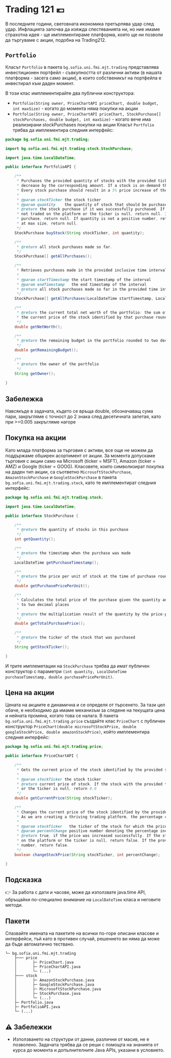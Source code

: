 # Trading 121 :euro:
В последните години, световната икономика претърпява удар след удар. Инфлацията започва да изяжда спестяванията ни, но ние имаме страхотна идея - ще имплементираме платформа, която ще ни позволи да търгуваме с акции, подобна на Trading212.
## `Portfolio`
Класът `Portfolio` в пакета `bg.sofia.uni.fmi.mjt.trading` представлява инвестиционен портфейл - съвкупността от различни активи (в нашата платформа - засега само акции), в които собственикът на портфейла е инвестирал към даден момент.

В този клас имплементирайте два публични конструктора:

* `Portfolio(String owner, PriceChartAPI priceChart, double budget, int maxSize)` - когато до момента няма покупки на акции
* `Portfolio(String owner, PriceChartAPI priceChart, StockPurchase[] stockPurchases, double budget, int maxSize)` - когато вече има реализирани stockPurchases покупки на акции
Класът `Portfolio` трябва да имплементира следния интерфейс:
```java
package bg.sofia.uni.fmi.mjt.trading;

import bg.sofia.uni.fmi.mjt.trading.stock.StockPurchase;

import java.time.LocalDateTime;

public interface PortfolioAPI {

    /**
     * Purchases the provided quantity of stocks with the provided ticker. The budget in the portfolio should
     * decrease by the corresponding amount. If a stock is on-demand then naturally its price increases.
     * Every stock purchase should result in a 5% price increase of the purchased stock
     *
     * @param stockTicker the stock ticker
     * @param quantity    the quantity of stock that should be purchased
     * @return the stock purchase if it was successfully purchased. If the stock with the provided ticker is
     * not traded on the platform or the ticker is null, return null. If the budget is not enough to make the
     * purchase, return null. If quantity is not a positive number, return null. If the portfolio is already
     * at max size, return null.
     */
    StockPurchase buyStock(String stockTicker, int quantity);

    /**
     * @return all stock purchases made so far.
     */
    StockPurchase[] getAllPurchases();

    /**
     * Retrieves purchases made in the provided inclusive time interval
     *
     * @param startTimestamp the start timestamp of the interval
     * @param endTimestamp   the end timestamp of the interval
     * @return all stock purchases made so far in the provided time interval
     */
    StockPurchase[] getAllPurchases(LocalDateTime startTimestamp, LocalDateTime endTimestamp);

    /**
     * @return the current total net worth of the portfolio: the sum of each purchases' quantity multiplied by
     * the current price of the stock identified by that purchase rounded to two decimal places
     */
    double getNetWorth();

    /**
     * @return the remaining budget in the portfolio rounded to two decimal places
     */
    double getRemainingBudget();

    /**
     * @return the owner of the portfolio
     */
    String getOwner();
    
}
```
## Забележка
Навсякъде в задачата, където се връща double, обозначаващ сума пари, закръгляме с точност до 2 знака след десетичната запетая, като при >=0.005 закръгляме нагоре

## Покупка на акции
Като млада платформа за търговия с активи, все още не можем да поддържаме обширен асортимент от акции. За момента допускаме търговия с акции само на Microsoft (ticker = MSFT), Amazon (ticker = AMZ) и Google (ticker = GOOG). Класовете, които символизират покупка на даден тип акции, са съответно `MicrosoftStockPurchase`, `AmazonStockPurchase` и `GoogleStockPurchase` в пакета `bg.sofia.uni.fmi.mjt.trading.stock`, като те имплементират следния интерфейс:
```java
package bg.sofia.uni.fmi.mjt.trading.stock;

import java.time.LocalDateTime;

public interface StockPurchase {

    /**
     * @return the quantity of stocks in this purchase
     */
    int getQuantity();

    /**
     * @return the timestamp when the purchase was made
     */
    LocalDateTime getPurchaseTimestamp();

    /**
     * @return the price per unit of stock at the time of purchase rounded to two decimal places
     */
    double getPurchasePricePerUnit();

    /**
     * Calculates the total price of the purchase given the quantity and the price per unit rounded
     * to two decimal places
     *
     * @return the multiplication result of the quantity by the price-per-unit
     */
    double getTotalPurchasePrice();

    /**
     * @return the ticker of the stock that was purchased
     */
    String getStockTicker();

}
```
И трите имплеметации на `StockPurchase` трябва да имат публичен конструктор с параметри `(int quantity, LocalDateTime purchaseTimestamp, double purchasePricePerUnit)`.
## Цена на акции
Цената на акциите е динамична и се определя от търсенето. За тази цел обаче, е необходимо да имаме механизъм за следене на текущата цена и нейната промяна, когато това се налага. В пакета `bg.sofia.uni.fmi.mjt.trading.price` създайте клас `PriceChart` с публичен конструктор `PriceChart(double microsoftStockPrice, double googleStockPrice, double amazonStockPrice)`, който имплементира следния интерфейс:
```java
package bg.sofia.uni.fmi.mjt.trading.price;

public interface PriceChartAPI {

    /**
     * Gets the current price of the stock identified by the provided stock ticker rounded to two decimal places
     *
     * @param stockTicker the stock ticker
     * @return current price of stock. If the stock with the provided ticker is not traded on the platform
     * or the ticker is null, return 0.0
     */
    double getCurrentPrice(String stockTicker);

    /**
     * Changes the current price of the stock identified by the provided stock ticker by the provided percentage.
     * As we are creating a thriving trading platform, the percentage can only be a positive number
     *
     * @param stockTicker   the ticker of the stock for which the price is changing
     * @param percentChange positive number denoting the percentage increase of stock price
     * @return true, if the price was increased successfully. If the stock with the provided ticker is not traded
     * on the platform or the ticker is null, return false. If the provided percentChange is not a positive
     * number, return false.
     */
    boolean changeStockPrice(String stockTicker, int percentChange);

}
```
## Подсказка
:point_right: За работа с дати и часове, може да използвате java.time API, обръщайки по-специално внимание на `LocalDateTime` класа и неговите методи.
## Пакети
Спазвайте имената на пакетите на всички по-горе описани класове и интерфейси, тъй като в противен случай, решението ви няма да може да бъде автоматично тествано.
```src
└─ bg.sofia.uni.fmi.mjt.trading
    ├─── price
    │       ├─ PriceChart.java
    │       ├─ PriceChartAPI.java
    │       └─ (...)
    ├─── stock
    │       ├─ AmazonStockPurchase.java
    │       ├─ GoogleStockPurchase.java
    │       ├─ MicrosoftStockPurchase.java
    │       ├─ StockPurchase.java
    │       └─ (...)
    ├─ Portfolio.java
    ├─ PortfolioAPI.java
    └─ (...)
```
## :warning: Забележки
* Използването на структури от данни, различни от масив, не е позволено. Задачата трябва да се реши с помощта на знанията от курса до момента и допълнителните Java APIs, указани в условието. 

